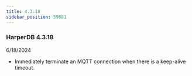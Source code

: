 ```yaml
---
title: 4.3.18
sidebar_position: 59681
---
```


### HarperDB 4.3.18
6/18/2024

* Immediately terminate an MQTT connection when there is a keep-alive timeout.